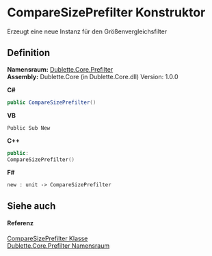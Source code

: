 # CompareSizePrefilter Konstruktor


Erzeugt eine neue Instanz für den Größenvergleichsfilter



## Definition
**Namensraum:** <a href="b67fc904-ff12-4792-76cf-2ab90feb928e">Dublette.Core.Prefilter</a>  
**Assembly:** Dublette.Core (in Dublette.Core.dll) Version: 1.0.0

**C#**
``` C#
public CompareSizePrefilter()
```
**VB**
``` VB
Public Sub New
```
**C++**
``` C++
public:
CompareSizePrefilter()
```
**F#**
``` F#
new : unit -> CompareSizePrefilter
```



## Siehe auch


#### Referenz
<a href="10745c17-cb1f-c1f8-0c44-96bd676db82a">CompareSizePrefilter Klasse</a>  
<a href="b67fc904-ff12-4792-76cf-2ab90feb928e">Dublette.Core.Prefilter Namensraum</a>  
